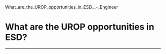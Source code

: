 What_are_the_UROP_opportunities_in_ESD__-_Engineer



What are the UROP opportunities in ESD?
=======================================

---

